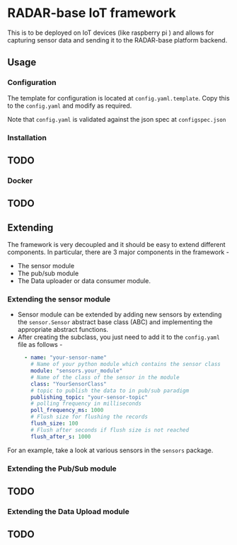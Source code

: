 # RADAR-base IoT framework


This is to be deployed on IoT devices (like raspberry pi ) and allows for capturing sensor data and sending it to the RADAR-base platform backend.

## Usage

### Configuration
The template for configuration is located at `config.yaml.template`. Copy this to the `config.yaml` and modify as required.

Note that `config.yaml` is validated against the json spec at `configspec.json`

### Installation
TODO
-

### Docker
TODO
-

## Extending

The framework is very decoupled and it should be easy to extend different components.
In particular, there are 3 major components in the framework - 

- The sensor module
- The pub/sub module
- The Data uploader or data consumer module.

### Extending the sensor module
- Sensor module can be extended by adding new sensors by extending the `sensor.Sensor` abstract base class (ABC) and implementing the appropriate abstract functions.
- After creating the subclass, you just need to add it to the `config.yaml` file as follows - 
    ```yaml
      - name: "your-sensor-name"
        # Name of your python module which contains the sensor class
        module: "sensors.your_module" 
        # Name of the class of the sensor in the module
        class: "YourSensorClass"
        # topic to publish the data to in pub/sub paradigm
        publishing_topic: "your-sensor-topic" 
        # polling frequency in milliseconds 
        poll_frequency_ms: 1000 
        # Flush size for flushing the records
        flush_size: 100
        # Flush after seconds if flush size is not reached
        flush_after_s: 1000
    ```

For an example, take a look at various sensors in the `sensors` package.

### Extending the Pub/Sub module
TODO
-

### Extending the Data Upload module
TODO
-
